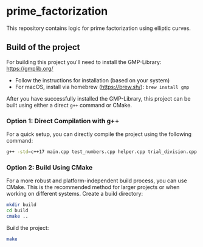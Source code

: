# prime_factorization
This repository contains logic for prime factorization using elliptic curves.

## Build of the project
For building this project you'll need to install the GMP-Library: https://gmplib.org/
  - Follow the instructions for installation (based on your system)
  - For macOS, install via homebrew (https://brew.sh/): ``brew install gmp``

After you have successfully installed the GMP-Library, this project can be built using either a direct ``g++`` command or CMake.
### Option 1: Direct Compilation with g++
For a quick setup, you can directly compile the project using the following command:
```bash
g++ -std=c++17 main.cpp test_numbers.cpp helper.cpp trial_division.cpp elliptic_curve.cpp -lgmp -lgmpxx
```
### Option 2: Build Using CMake
For a more robust and platform-independent build process, you can use CMake. This is the recommended method for larger projects or when working on different systems.
Create a build directory:
```bash
mkdir build
cd build
cmake ..
```
Build the project:
```bash
make
```